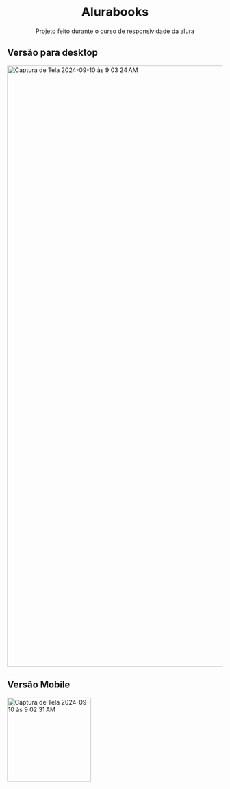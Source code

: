 <h1 align="center"> Alurabooks </h1>
<p align="center">Projeto feito durante o curso de responsividade da alura</p>

<h2>Versão para desktop</h2>
<img width="1401" alt="Captura de Tela 2024-09-10 às 9 03 24 AM" src="https://github.com/user-attachments/assets/da3f2255-8e21-4d77-9047-c059a064d0bf">
<h2>Versão Mobile</h2>
<img width="196" alt="Captura de Tela 2024-09-10 às 9 02 31 AM" src="https://github.com/user-attachments/assets/123d6ebf-47e7-4b3f-a868-4c41e51a7b93">
